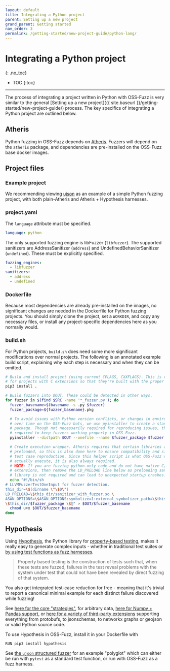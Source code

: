 ```yaml
---
layout: default
title: Integrating a Python project
parent: Setting up a new project
grand_parent: Getting started
nav_order: 3
permalink: /getting-started/new-project-guide/python-lang/
---
```


# Integrating a Python project
{: .no_toc}

- TOC
{:toc}
---


The process of integrating a project written in Python with OSS-Fuzz is very
similar to the general
[Setting up a new project]({{ site.baseurl }}/getting-started/new-project-guide/)
process. The key specifics of integrating a Python project are outlined below.

## Atheris

Python fuzzing in OSS-Fuzz depends on
[Atheris](https://github.com/google/atheris). Fuzzers will depend on the
`atheris` package, and dependencies are pre-installed on the OSS-Fuzz base
docker images.

## Project files

### Example project

We recommending viewing [ujson](https://github.com/google/oss-fuzz/tree/master/projects/ujson) as an
example of a simple Python fuzzing project, with both plain-Atheris and
Atheris + Hypothesis harnesses.

### project.yaml

The `language` attribute must be specified.

```yaml
language: python
```

The only supported fuzzing engine is libFuzzer (`libfuzzer`). The supported
sanitizers are AddressSanitizer (`address`) and
UndefinedBehaviorSanitizer (`undefined`). These must be explicitly specified.

```yaml
fuzzing_engines:
  - libfuzzer
sanitizers:
  - address
  - undefined
```

### Dockerfile

Because most dependencies are already pre-installed on the images, no
significant changes are needed in the Dockerfile for Python fuzzing projects.
You should simply clone the project, set a `WORKDIR`, and copy any necessary
files, or install any project-specific dependencies here as you normally would.

### build.sh

For Python projects, `build.sh` does need some more significant modifications
over normal projects. The following is an annotated example build script,
explaining why each step is necessary and when they can be omitted.

```sh
# Build and install project (using current CFLAGS, CXXFLAGS). This is required
# for projects with C extensions so that they're built with the proper flags.
pip3 install .

# Build fuzzers into $OUT. These could be detected in other ways.
for fuzzer in $(find $SRC -name '*_fuzzer.py'); do
  fuzzer_basename=$(basename -s .py $fuzzer)
  fuzzer_package=${fuzzer_basename}.pkg

  # To avoid issues with Python version conflicts, or changes in environment
  # over time on the OSS-Fuzz bots, we use pyinstaller to create a standalone
  # package. Though not necessarily required for reproducing issues, this is
  # required to keep fuzzers working properly in OSS-Fuzz.
  pyinstaller --distpath $OUT --onefile --name $fuzzer_package $fuzzer

  # Create execution wrapper. Atheris requires that certain libraries are
  # preloaded, so this is also done here to ensure compatibility and simplify
  # test case reproduction. Since this helper script is what OSS-Fuzz will
  # actually execute, it is also always required.
  # NOTE: If you are fuzzing python-only code and do not have native C/C++
  # extensions, then remove the LD_PRELOAD line below as preloading sanitizer
  # library is not required and can lead to unexpected startup crashes.
  echo "#!/bin/sh
# LLVMFuzzerTestOneInput for fuzzer detection.
this_dir=\$(dirname \"\$0\")
LD_PRELOAD=\$this_dir/sanitizer_with_fuzzer.so \
ASAN_OPTIONS=\$ASAN_OPTIONS:symbolize=1:external_symbolizer_path=\$this_dir/llvm-symbolizer:detect_leaks=0 \
\$this_dir/$fuzzer_package \$@" > $OUT/$fuzzer_basename
  chmod u+x $OUT/$fuzzer_basename
done
```

## Hypothesis

Using [Hypothesis](https://hypothesis.readthedocs.io/), the Python library for
[property-based testing](https://hypothesis.works/articles/what-is-property-based-testing/),
makes it really easy to generate complex inputs - whether in traditional test suites
or [by using test functions as fuzz harnesses](https://hypothesis.readthedocs.io/en/latest/details.html#use-with-external-fuzzers).

> Property based testing is the construction of tests such that, when these tests are fuzzed,
  failures in the test reveal problems with the system under test that could not have been
  revealed by direct fuzzing of that system.

You also get integrated test-case reduction for free - meaning that it's trivial to
report a canonical minimal example for each distinct failure discovered while fuzzing!

See [here for the core "strategies"](https://hypothesis.readthedocs.io/en/latest/data.html),
for arbitrary data, [here for Numpy + Pandas support](https://hypothesis.readthedocs.io/en/latest/numpy.html),
or [here for a variety of third-party extensions](https://hypothesis.readthedocs.io/en/latest/strategies.html)
supporting everything from protobufs, to jsonschemas, to networkx graphs or geojson
or valid Python source code.

To use Hypothesis in OSS-Fuzz, install it in your Dockerfile with

```shell
RUN pip3 install hypothesis
```

See [the `ujson` structured fuzzer](https://github.com/google/oss-fuzz/blob/master/projects/ujson/hypothesis_structured_fuzzer.py)
for an example "polyglot" which can either be run with `pytest` as a standard test function,
or run with OSS-Fuzz as a fuzz harness.
